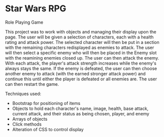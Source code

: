 # Star Wars RPG
Role Playing Game

This project was to work with objects and managing their display upon the page.  The user will be given a selection of characters, each with a health rating and attack power.  The selected character will then be put in a section with the remaining characters redisplayed as enemies to attack.  The user will then select a specific enemy who will then be placed in the Enemy slot with the reamining enemies closed up.  The user can then attack the enemy.  With each attack, the player's attack strength increases while the enemy's always stays the same.  If the enemy is defeated, the user can then choose another enemy to attack (with the earned stronger attack power) and continue this until either the player is defeated or all enemies are.  The user can then restart the game.

Techniques used:

* Bootstrap for positioning of items
* Objects to hold each character's name, image, health, base attack, current attack, and their status as being chosen, player, and enemy
* Arrays of objects
* Click methods
* Alteration of CSS to control display
